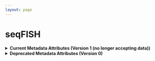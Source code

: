 ```yaml
--- 
layout: page 
---
```

# seqFISH 
<details>
<summary><b> Current Metadata Attributes (Version 1 (no longer accepting data)) </b></summary>

## Current Metadata Attributes (Version 1 (no longer accepting data))

| Attribute                                   | Type      | Description                                                                                                                                                                                                                                                                                                                                                                                                                         | AllowableValues    | Required   |
|---------------------------------------------|-----------|-------------------------------------------------------------------------------------------------------------------------------------------------------------------------------------------------------------------------------------------------------------------------------------------------------------------------------------------------------------------------------------------------------------------------------------|--------------------|------------|
| version                                     | Textfield | Version of the schema to use when validating this metadata.                                                                                                                                                                                                                                                                                                                                                                         | ['1']              | True       |
| description                                 | Textfield | Free-text description of this assay.                                                                                                                                                                                                                                                                                                                                                                                                |                    | True       |
| donor_id                                    | Textfield | HuBMAP Display ID of the donor of the assayed tissue.                                                                                                                                                                                                                                                                                                                                                                               |                    | True       |
| tissue_id                                   | Textfield | HuBMAP Display ID of the assayed tissue.                                                                                                                                                                                                                                                                                                                                                                                            |                    | True       |
| execution_datetime                          | datetime  | Start date and time of assay, typically a date-time stamped folder generated by the acquisition instrument. YYYY-MM-DD hh:mm, where YYYY is the year, MM is the month with leading 0s, and DD is the day with leading 0s, hh is the hour with leading zeros, mm are the minutes with leading zeros.                                                                                                                                 |                    | True       |
| protocols_io_doi                            | Textfield | DOI for protocols.io referring to the protocol for this assay.                                                                                                                                                                                                                                                                                                                                                                      |                    | True       |
| operator                                    | Textfield | Name of the person responsible for executing the assay.                                                                                                                                                                                                                                                                                                                                                                             |                    | True       |
| operator_email                              | Textfield | Email address for the operator.                                                                                                                                                                                                                                                                                                                                                                                                     |                    | True       |
| pi                                          | Textfield | Name of the principal investigator responsible for the data.                                                                                                                                                                                                                                                                                                                                                                        |                    | True       |
| pi_email                                    | Textfield | Email address for the principal investigator.                                                                                                                                                                                                                                                                                                                                                                                       |                    | True       |
| assay_category                              | Textfield | Each assay is placed into one of the following 4 general categories: generation of images of microscopic entities, identification & quantitation of molecules by mass spectrometry, imaging mass spectrometry, and determination of nucleotide sequence.                                                                                                                                                                            | ['imaging']        | True       |
| assay_type                                  | Textfield | The specific type of assay being executed.                                                                                                                                                                                                                                                                                                                                                                                          | ['seqFISH']        | True       |
| analyte_class                               | Textfield | Analytes are the target molecules being measured with the assay.                                                                                                                                                                                                                                                                                                                                                                    | ['RNA']            | True       |
| is_targeted                                 | boolean   | Specifies whether or not a specific molecule(s) is/are targeted for detection/measurement by the assay.                                                                                                                                                                                                                                                                                                                             |                    | True       |
| acquisition_instrument_vendor               | Textfield | An acquisition instrument is the device that contains the signal detection hardware and signal processing software. Assays generate signals such as light of various intensities or color or signals representing the molecular mass.                                                                                                                                                                                               |                    | True       |
| acquisition_instrument_model                | Textfield | Manufacturers of an acquisition instrument may offer various versions (models) of that instrument with different features or sensitivities. Differences in features or sensitivities may be relevant to processing or interpretation of the data.                                                                                                                                                                                   |                    | True       |
| resolution_x_value                          | Numeric   | The width of a pixel.                                                                                                                                                                                                                                                                                                                                                                                                               |                    | True       |
| resolution_x_unit                           | Textfield | The unit of measurement of the width of a pixel.                                                                                                                                                                                                                                                                                                                                                                                    | ['nm', 'um']       | False      |
| resolution_y_value                          | Numeric   | The height of a pixel                                                                                                                                                                                                                                                                                                                                                                                                               |                    | True       |
| resolution_y_unit                           | Textfield | The unit of measurement of the height of a pixel.                                                                                                                                                                                                                                                                                                                                                                                   | ['nm', 'um']       | False      |
| resolution_z_value                          | Numeric   | Optional if assay does not have multiple z-levels. Note that this is resolution within a given sample: z-pitch (resolution_z_value) is the increment distance between image slices (for Akoya, z-pitch=1.5um) ie. the microscope stage is moved up or down in increments of 1.5um to capture images of several focal planes. The best one will be used & the rest discarded. The thickness of the sample itself is sample metadata. |                    | False      |
| resolution_z_unit                           | Textfield | The unit of incremental distance between image slices.                                                                                                                                                                                                                                                                                                                                                                              | ['mm', 'um', 'nm'] | False      |
| preparation_instrument_vendor               | Textfield | The manufacturer of the instrument used to prepare the sample for the assay.                                                                                                                                                                                                                                                                                                                                                        |                    | True       |
| preparation_instrument_model                | Textfield | The model number/name of the instrument used to prepare the sample for the assay                                                                                                                                                                                                                                                                                                                                                    |                    | True       |
| number_of_barcode_probes                    | integer   | Number of barcode probes targeting mRNAs (eg. 24,000 barcode probes = 24,000 mRNAs - 1 per mRNA of interest)                                                                                                                                                                                                                                                                                                                        |                    | True       |
| number_of_barcode_regions_per_barcode_probe | integer   | Number of barcode regions on each mRNA barcode probe (the paper describes mRNA probes with 4 barcoded regions)                                                                                                                                                                                                                                                                                                                      |                    | True       |
| number_of_readout_probes_per_channel        | integer   | Number of readout probes that can be interrogated per channel per cycle (the paper describes 20 readout probes per channel (x 3 channels -> total = 60))                                                                                                                                                                                                                                                                            |                    | True       |
| number_of_pseudocolors_per_channel          | integer   | Number of pseudocolors that can be assigned to each fluorescent channel (the paper describes 20 pseudocolors per channel (x 3 channels -> total = 60)                                                                                                                                                                                                                                                                               |                    | True       |
| number_of_channels                          | integer   | Number of fluorescent channels (the paper describes 3 channels - for 3 fluorescent dyes)                                                                                                                                                                                                                                                                                                                                            |                    | True       |
| number_of_cycles                            | integer   | For each barcode region being interrogated, the number of cycles of 1. Hybridization of readout probes, 2. imaging, 3. Washes (the paper describes 1 readout probe per hyb cycle -> 20 readout probes = 20 hyb cycles)                                                                                                                                                                                                              |                    | True       |
| section_prep_protocols_io_doi               | Textfield | DOI for protocols.io referring to the protocol for preparing tissue sections for the assay.                                                                                                                                                                                                                                                                                                                                         |                    | True       |
| reagent_prep_protocols_io_doi               | Textfield | DOI for protocols.io referring to the protocol for preparing reagents for the assay.                                                                                                                                                                                                                                                                                                                                                |                    | True       |
| contributors_path                           | Textfield | Relative path to file with ORCID IDs for contributors for this dataset.                                                                                                                                                                                                                                                                                                                                                             |                    | True       |
| data_path                                   | Textfield | Relative path to file or directory with instrument data. Downstream processing will depend on filename extension conventions.                                                                                                                                                                                                                                                                                                       |                    | True       |

</details>

<details>
<summary><b>Deprecated Metadata Attributes (Version 0)</b></summary>

## Deprecated Metadata Attributes (Version 0)

| Attribute                                   | Type      | Description                                                                                                                                                                                                                                                                                                                                                                                                                         | AllowableValues    | Required   |
|---------------------------------------------|-----------|-------------------------------------------------------------------------------------------------------------------------------------------------------------------------------------------------------------------------------------------------------------------------------------------------------------------------------------------------------------------------------------------------------------------------------------|--------------------|------------|
| donor_id                                    | Textfield | HuBMAP Display ID of the donor of the assayed tissue.                                                                                                                                                                                                                                                                                                                                                                               |                    | True       |
| tissue_id                                   | Textfield | HuBMAP Display ID of the assayed tissue.                                                                                                                                                                                                                                                                                                                                                                                            |                    | True       |
| execution_datetime                          | datetime  | Start date and time of assay, typically a date-time stamped folder generated by the acquisition instrument. YYYY-MM-DD hh:mm, where YYYY is the year, MM is the month with leading 0s, and DD is the day with leading 0s, hh is the hour with leading zeros, mm are the minutes with leading zeros.                                                                                                                                 |                    | True       |
| protocols_io_doi                            | Textfield | DOI for protocols.io referring to the protocol for this assay.                                                                                                                                                                                                                                                                                                                                                                      |                    | True       |
| operator                                    | Textfield | Name of the person responsible for executing the assay.                                                                                                                                                                                                                                                                                                                                                                             |                    | True       |
| operator_email                              | Textfield | Email address for the operator.                                                                                                                                                                                                                                                                                                                                                                                                     |                    | True       |
| pi                                          | Textfield | Name of the principal investigator responsible for the data.                                                                                                                                                                                                                                                                                                                                                                        |                    | True       |
| pi_email                                    | Textfield | Email address for the principal investigator.                                                                                                                                                                                                                                                                                                                                                                                       |                    | True       |
| assay_category                              | Textfield | Each assay is placed into one of the following 4 general categories: generation of images of microscopic entities, identification & quantitation of molecules by mass spectrometry, imaging mass spectrometry, and determination of nucleotide sequence.                                                                                                                                                                            | ['imaging']        | True       |
| assay_type                                  | Textfield | The specific type of assay being executed.                                                                                                                                                                                                                                                                                                                                                                                          | ['seqFISH']        | True       |
| analyte_class                               | Textfield | Analytes are the target molecules being measured with the assay.                                                                                                                                                                                                                                                                                                                                                                    | ['RNA']            | True       |
| is_targeted                                 | boolean   | Specifies whether or not a specific molecule(s) is/are targeted for detection/measurement by the assay.                                                                                                                                                                                                                                                                                                                             |                    | True       |
| acquisition_instrument_vendor               | Textfield | An acquisition instrument is the device that contains the signal detection hardware and signal processing software. Assays generate signals such as light of various intensities or color or signals representing the molecular mass.                                                                                                                                                                                               |                    | True       |
| acquisition_instrument_model                | Textfield | Manufacturers of an acquisition instrument may offer various versions (models) of that instrument with different features or sensitivities. Differences in features or sensitivities may be relevant to processing or interpretation of the data.                                                                                                                                                                                   |                    | True       |
| resolution_x_value                          | Numeric   | The width of a pixel.                                                                                                                                                                                                                                                                                                                                                                                                               |                    | True       |
| resolution_x_unit                           | Textfield | The unit of measurement of the width of a pixel.                                                                                                                                                                                                                                                                                                                                                                                    | ['nm', 'um']       | False      |
| resolution_y_value                          | Numeric   | The height of a pixel                                                                                                                                                                                                                                                                                                                                                                                                               |                    | True       |
| resolution_y_unit                           | Textfield | The unit of measurement of the height of a pixel.                                                                                                                                                                                                                                                                                                                                                                                   | ['nm', 'um']       | False      |
| resolution_z_value                          | Numeric   | Optional if assay does not have multiple z-levels. Note that this is resolution within a given sample: z-pitch (resolution_z_value) is the increment distance between image slices (for Akoya, z-pitch=1.5um) ie. the microscope stage is moved up or down in increments of 1.5um to capture images of several focal planes. The best one will be used & the rest discarded. The thickness of the sample itself is sample metadata. |                    | False      |
| resolution_z_unit                           | Textfield | The unit of incremental distance between image slices.                                                                                                                                                                                                                                                                                                                                                                              | ['mm', 'um', 'nm'] | False      |
| preparation_instrument_vendor               | Textfield | The manufacturer of the instrument used to prepare the sample for the assay.                                                                                                                                                                                                                                                                                                                                                        |                    | True       |
| preparation_instrument_model                | Textfield | The model number/name of the instrument used to prepare the sample for the assay                                                                                                                                                                                                                                                                                                                                                    |                    | True       |
| number_of_barcode_probes                    | integer   | Number of barcode probes targeting mRNAs (eg. 24,000 barcode probes = 24,000 mRNAs - 1 per mRNA of interest)                                                                                                                                                                                                                                                                                                                        |                    | True       |
| number_of_barcode_regions_per_barcode_probe | integer   | Number of barcode regions on each mRNA barcode probe (the paper describes mRNA probes with 4 barcoded regions)                                                                                                                                                                                                                                                                                                                      |                    | True       |
| number_of_readout_probes_per_channel        | integer   | Number of readout probes that can be interrogated per channel per cycle (the paper describes 20 readout probes per channel (x 3 channels -> total = 60))                                                                                                                                                                                                                                                                            |                    | True       |
| number_of_pseudocolors_per_channel          | integer   | Number of pseudocolors that can be assigned to each fluorescent channel (the paper describes 20 pseudocolors per channel (x 3 channels -> total = 60)                                                                                                                                                                                                                                                                               |                    | True       |
| number_of_channels                          | integer   | Number of fluorescent channels (the paper describes 3 channels - for 3 fluorescent dyes)                                                                                                                                                                                                                                                                                                                                            |                    | True       |
| number_of_cycles                            | integer   | For each barcode region being interrogated, the number of cycles of 1. Hybridization of readout probes, 2. imaging, 3. Washes (the paper describes 1 readout probe per hyb cycle -> 20 readout probes = 20 hyb cycles)                                                                                                                                                                                                              |                    | True       |
| section_prep_protocols_io_doi               | Textfield | DOI for protocols.io referring to the protocol for preparing tissue sections for the assay.                                                                                                                                                                                                                                                                                                                                         |                    | True       |
| reagent_prep_protocols_io_doi               | Textfield | DOI for protocols.io referring to the protocol for preparing reagents for the assay.                                                                                                                                                                                                                                                                                                                                                |                    | True       |
| contributors_path                           | Textfield | Relative path to file with ORCID IDs for contributors for this dataset.                                                                                                                                                                                                                                                                                                                                                             |                    | True       |
| data_path                                   | Textfield | Relative path to file or directory with instrument data. Downstream processing will depend on filename extension conventions.                                                                                                                                                                                                                                                                                                       |                    | True       |

</details>
